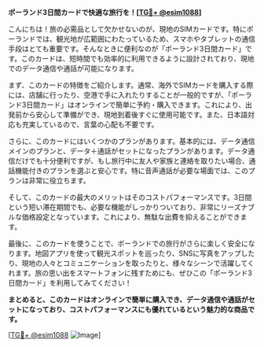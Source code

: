 **ポーランド3日間カードで快適な旅行を！[[TG💪+ @esim1088](https://t.me/s/esim1088)]**

こんにちは！旅の必需品として欠かせないのが、現地のSIMカードです。特にポーランドでは、観光地が広範囲にわたっているため、スマホやタブレットの通信手段はとても重要です。そんなときに便利なのが「ポーランド3日間カード」です。このカードは、短時間でも効率的に利用できるように設計されており、現地でのデータ通信や通話が可能になります。

まず、このカードの特徴をご紹介します。通常、海外でSIMカードを購入する際には、店舗に行ったり、空港で手に入れたりすることが一般的ですが、「ポーランド3日間カード」はオンラインで簡単に予約・購入できます。これにより、出発前から安心して準備ができ、現地到着後すぐに使用可能です。また、日本語対応も充実しているので、言葉の心配も不要です。

さらに、このカードにはいくつかのプランがあります。基本的には、データ通信メインのプランと、データ＋通話がセットになったプランがあります。データ通信だけでも十分便利ですが、もし旅行中に友人や家族と連絡を取りたい場合、通話機能付きのプランを選ぶと安心です。特に音声通話が必要な場面では、このプランは非常に役立ちます。

そして、このカードの最大のメリットはそのコストパフォーマンスです。3日間という短い滞在期間でも、必要な機能がしっかりついており、非常にリーズナブルな価格設定となっています。これにより、無駄な出費を抑えることができます。

最後に、このカードを使うことで、ポーランドでの旅行がさらに楽しく安全になります。地図アプリを使って観光スポットを巡ったり、SNSに写真をアップしたり、現地の人々とコミュニケーションを取ったりと、様々なシーンで活躍してくれます。旅の思い出をスマートフォンに残すためにも、ぜひこの「ポーランド3日間カード」を利用してみてください！

**まとめると、このカードはオンラインで簡単に購入でき、データ通信や通話がセットになっており、コストパフォーマンスにも優れているという魅力的な商品です。**

[[TG💪+ @esim1088](https://t.me/s/esim1088) ![Image](https://i.postimg.cc/Y0z9fWf4/image.png)]